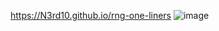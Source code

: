 <a href="https://N3rd10.github.io/rng-one-liners">https://N3rd10.github.io/rng-one-liners</a>
![image](https://github.com/user-attachments/assets/83c725d8-11ea-4bcc-a296-6a9b3566e27b)
